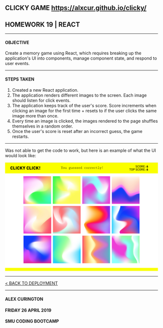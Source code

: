 ## CLICKY GAME https://alxcur.github.io/clicky/
## HOMEWORK 19 | REACT

______

#### OBJECTIVE
Create a memory game using React, which requires breaking up the application's UI into components, manage component state, and respond to user events.

______

#### STEPS TAKEN
1. Created a new React application.
2. The application renders different images to the screen. Each image should listen for click events.
3. The application keeps track of the user's score. Score increments when clicking an image for the first time + resets to if the user clicks the same image more than once.
4. Every time an image is clicked, the images rendered to the page shuffles themselves in a random order.
5. Once the user's score is reset after an incorrect guess, the game restarts.

______

Was not able to get the code to work, but here is an example of what the UI would look like:

![ClickUI](https://raw.githubusercontent.com/alxcur/clicky/master/Clicky2.png)


______


[< BACK TO DEPLOYMENT](https://github.com/alxcur/clicky)

______


#### ALEX CURINGTON
#### FRIDAY 26 APRIL 2019
#### SMU CODING BOOTCAMP

